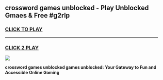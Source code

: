 
## crossword games unblocked - Play Unblocked Gmaes & Free #g2rlp
<h3>
<a href="https://news.freeplayer.one?title=crossword_games_unblocked&ref=24F">CLICK TO PLAY</a></h3>
<hr>

<h3>
<a href="https://news.freeplayer.one?title=crossword_games_unblocked&ref=24F">CLICK 2 PLAY</a>
  
</h3>

<a href="https://news.freeplayer.one?title=crossword_games_unblocked&ref=24F/"><img src="https://clearcache.store/games.png"></a>


**crossword games unblocked games unblocked: Your Gateway to Fun and Accessible Online Gaming**
